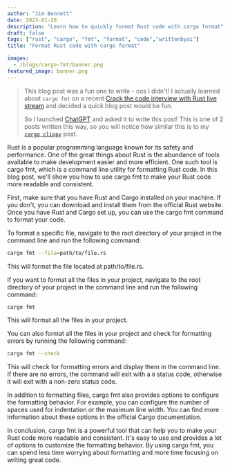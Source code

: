 ```yaml
---
author: "Jim Bennett"
date: 2023-01-26
description: "Learn how to quickly format Rust code with cargo format"
draft: false
tags: ["rust", "cargo", "fmt", "format", "code","writtenbyai"]
title: "Format Rust code with cargo format"

images:
  - /blogs/cargo-fmt/banner.png
featured_image: banner.png
---
```


> This blog post was a fun one to write - cos I didn't! I actually learned about `cargo fmt` on a recent [Crack the code interview with Rust live stream](https://www.youtube.com/watch?v=2Dd6wACDna8) and decided a quick blog post would be fun.
>
> So I launched [ChatGPT](https://chat.openai.com/chat) and asked it to write this post! This is one of 2 posts written this way, so you will notice how similar this is to my [`cargo clippy`](/blogs/cargo-clippy) post.

Rust is a popular programming language known for its safety and performance. One of the great things about Rust is the abundance of tools available to make development easier and more efficient. One such tool is cargo fmt, which is a command line utility for formatting Rust code. In this blog post, we'll show you how to use cargo fmt to make your Rust code more readable and consistent.

First, make sure that you have Rust and Cargo installed on your machine. If you don't, you can download and install them from the official Rust website. Once you have Rust and Cargo set up, you can use the cargo fmt command to format your code.

To format a specific file, navigate to the root directory of your project in the command line and run the following command:

```bash
cargo fmt --file=path/to/file.rs
```

This will format the file located at path/to/file.rs.

If you want to format all the files in your project, navigate to the root directory of your project in the command line and run the following command:

```bash
cargo fmt
```

This will format all the files in your project.

You can also format all the files in your project and check for formatting errors by running the following command:

```bash
cargo fmt --check
```

This will check for formatting errors and display them in the command line. If there are no errors, the command will exit with a `0` status code, otherwise it will exit with a non-zero status code.

In addition to formatting files, cargo fmt also provides options to configure the formatting behavior. For example, you can configure the number of spaces used for indentation or the maximum line width. You can find more information about these options in the official Cargo documentation.

In conclusion, cargo fmt is a powerful tool that can help you to make your Rust code more readable and consistent. It's easy to use and provides a lot of options to customize the formatting behavior. By using cargo fmt, you can spend less time worrying about formatting and more time focusing on writing great code.
